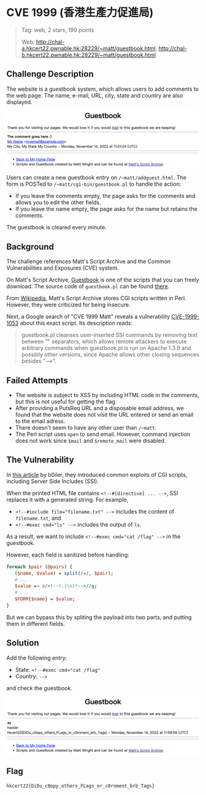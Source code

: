 # CVE 1999 (香港生產力促進局)
> Tag: web, 2 stars, 199 points
>
> Web: <http://chal-a.hkcert22.pwnable.hk:28229/~matt/guestbook.html>, <http://chal-b.hkcert22.pwnable.hk:28229/~matt/guestbook.html> 

## Challenge Description

The website is a guestbook system, which allows users to add comments to the web page.
The name, e-mail, URL, city, state and country are also displayed.

![An example of a guestbook entry.](./cve1999-description.png)

Users can create a new guestbook entry on `/~matt/addguest.html`.
The form is POSTed to `/~matt/cgi-bin/guestbook.pl` to handle the action:
- If you leave the comments empty, the page asks for the comments and allows you to edit the other fields.
- If you leave the name empty, the page asks for the name but retains the comments.

The guestbook is cleared every minute.

## Background

The challenge references Matt's Script Archive and the Common Vulnerabilities and Exposures (CVE) system.

On Matt's Script Archive, [Guestbook](http://www.scriptarchive.com/guestbook.html) is one of the scripts that you can freely download.
The source code of `guestbook.pl` can be found [there](http://www.scriptarchive.com/download.cgi?s=guestbook&c=txt&f=guestbook%2Epl).

From [Wikipedia](https://en.wikipedia.org/wiki/Matt%27s_Script_Archive), Matt's Script Archive stores CGI scripts
written in Perl. However, they were criticized for being insecure.

Next, a Google search of "CVE 1999 Matt" reveals a vulnerability [CVE-1999-1053](https://www.cvedetails.com/cve/CVE-1999-1053/)
about this exact script. Its description reads:
> guestbook.pl cleanses user-inserted SSI commands by removing text between "<!--" and "-->" separators,
> which allows remote attackers to execute arbitrary commands when guestbook.pl is run on Apache 1.3.9 and possibly other versions,
> since Apache allows other closing sequences besides "-->".

## Failed Attempts

- The website is subject to XSS by including HTML code in the comments,
but this is not useful for getting the flag.
- After providing a PutsReq URL and a disposable email address, we found that
the website does not visit the URL entered or send an email to the email adress.
- There doesn't seem to have any other user than `/~matt`.
- The Perl script uses `open` to send email.
However, command injection does not work since `$mail` and `$remote_mail` were disabled.

## The Vulnerability

In [this article](http://www.ouah.org/hackingcgi.htm) by b0iler,
they introduced common exploits of CGI scripts, including Server Side Includes (SSI).

When the printed HTML file contains `<!--#[directive] ... -->`, SSI replaces it with a generated string.
For example,
- `<!--#include file="filename.txt" -->` includes the content of `filename.txt`, and
- `<!--#exec cmd="ls" -->` includes the output of `ls`.

As a result, we want to include `<!--#exec cmd="cat /flag" -->` in the guestbook.

However, each field is sanitized before handling:
```perl
foreach $pair (@pairs) {
   ($name, $value) = split(/=/, $pair);
   # ...
   $value =~ s/<!--(.|\n)*-->//g;
   # ...
   $FORM{$name} = $value;
}
```

But we can bypass this by spliting the payload into two parts, and putting them in different fields.

## Solution

Add the following entry:
- State: `<!--#exec cmd="cat /flag"`
- Country: `-->`

and check the guestbook.

![The flag.](./cve1999-flag.png)

## Flag
```
hkcert22{DiDu_c0opy_others_FLags_or_c0rnment_brb_Tags}
```
